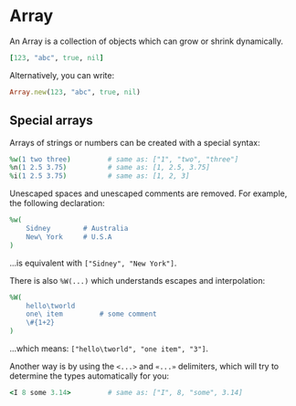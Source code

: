 # Array

An Array is a collection of objects which can grow or shrink dynamically.

```ruby
[123, "abc", true, nil]
```

Alternatively, you can write:

```ruby
Array.new(123, "abc", true, nil)
```


## Special arrays

Arrays of strings or numbers can be created with a special syntax:

```ruby
%w(1 two three)         # same as: ["1", "two", "three"]
%n(1 2.5 3.75)          # same as: [1, 2.5, 3.75]
%i(1 2.5 3.75)          # same as: [1, 2, 3]
```

Unescaped spaces and unescaped comments are removed. For example, the following declaration:

```ruby
%w(
    Sidney        # Australia
    New\ York     # U.S.A
)
```

...is equivalent with `["Sidney", "New York"]`.


There is also `%W(...)` which understands escapes and interpolation:

```ruby
%W(
    hello\tworld
    one\ item         # some comment
    \#{1+2}
)
```

...which means: `["hello\tworld", "one item", "3"]`.


Another way is by using the `<...>` and `«...»` delimiters, which will try to determine the types automatically for you:

```ruby
<I 8 some 3.14>         # same as: ["I", 8, "some", 3.14]
```
